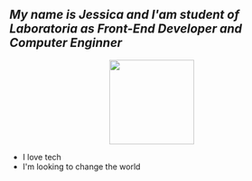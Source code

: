 
## ***My name is Jessica and I'am student of Laboratoria as Front-End Developer and Computer Enginner***
<center><img src="https://media.giphy.com/media/i4MAH84pqe2m2aVojc/giphy.gif" width="150" height="150" /></center>


- I love tech 
- I'm looking to change the world 



<!--
**Jessi19Jassi/Jessi19Jassi** is a ✨ _special_ ✨ repository because its `README.md` (this file) appears on your GitHub profile.

Here are some ideas to get you started:

- 🔭 I’m currently working on ...
- 🌱 I’m currently learning ...
- 👯 I’m looking to collaborate on ...
- 🤔 I’m looking for help with ...
- 💬 Ask me about ...
- 📫 How to reach me: ...
- 😄 Pronouns: ...
- ⚡ Fun fact: ...
-->
